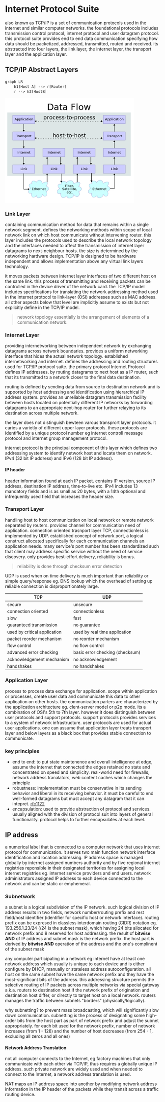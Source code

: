 # Internet Protocol Suite

also known as TCP/IP is a set of communication protocols used in the internet and similar computer networks. the foundational protocols includes transmission control protocol, internet protocol and user datagram protocol. this protocol suite provides end to end data communication specifying how data should be packetized, addressed, transmitted, routed and received. its abstracted into four layers, the link layer, the internet layer, the transport layer and the application layer.

## TCP/IP Abstract Layers

```mermaid
graph LR
    h1[Host A] --> r[Router]
    r --> h2[HostB]
```

![data flow](./TCPIPdataflow.PNG)

### Link Layer

containing communication method for data that remains within a single network segment. defines the networking methods within scope of local network link on which host communicate without intervening router. this layer includes the protocols used to describe the local network topology and the interfaces needed to affect the transmission of internet layer datagrams to next-neighbour hosts. the size is determined by the networking hardware design. TCP/IP is designed to be hardware independent and allows implementation above any virtual link layers technology.

it moves packets between internet layer interfaces of two different host on the same link. this process of transmitting and receiving packets can be controlled in the device driver of the network card. the TCP/IP model includes specifications for translating the network addressing method used in the internet protocol to link-layer (OSI) addresses such as MAC address. all other aspects below that level are implicitly assume to exists but not explicitly define in the TCP/IP model.

> network topology essentially is the arrangement of elements of a communication network.

### Internet Layer

providing internetworking between independent network by exchanging datagrams across network boundaries. provides a uniform networking interface that hides the actual network topology. established internetworking and internet. defines the addressing and routing structures used for TCP/IP protocol suite. the primary protocol Internet Protocol defines IP addresses. by routing datagrams to next host as a IP router, such that its transmitted to a network closer to the final data destination.

routing is defined by sending data from source to destination network and is supported by host addressing and identification using hierarchical IP address system. provides an unreliable datagram transmission facility between hosts located on potentially different IP networks by forwarding datagrams to an appropriate next-hop router for further relaying to its destination across multiple network.

the layer does not distinguish bewteen varous transprort layer protocols. it caries a varietly of different upper layer protocols. these protocols are identified by a unique protocol number eg internet controll message protocol and internet group management protocol.

internet protocol is the principal component of this layer which defines two addressing system to identify network host and locate them on network. IPv4 (32 bit IP address) and IPv6 (128 bit IP address).

#### IP header

header information found at each IP packet. contains IP version, source IP address, destination IP address, time-to-live etc. IPv4 includes 13 mandatory fields and is as small as 20 bytes, with a 14th optional and infrequently used field that increases the header size.

### Transport Layer

handling host to host communication on local network or remote network separated by routers. provides channel for communication need of application. connection oriented trasnport layer TCP, connectionless is implemented by UDP. established concept of network port, a logical construct allocated specifically for each communication channels an application needs. many service's port number has been standardized such that client may address specific service without the need of service discovery. only provides best-effort delivery, reliability is bonus.

> reliability is done through checksum error detection

UDP is used when on time delivery is much important than reliability or simple query/response eg. DNS lookup which the overhead of setting up reliable connection is disproportionately large.

| TCP | UDP |
|-----|-----|
| secure | unsecure |
| connection oriented | connectionless |
| slow | fast |
| guaranteed transmission | no guarantee |
| used by critical application | used by real time application |
| packet reorder mechanism | no reorder mechanism |
| flow control | no flow control |
| advanced error checking | basic error checking (checksum) |
| acknowledgement mechanism | no acknowledgement |
| handshakes | no handshakes |

### Application Layer

process to process data exchange for application. scope within application or processes, create user data and communicate this data to other application on other hosts. the communication parters are characterized by the application architecture eg. clent-server model or p2p mode. its a combination of OSI's 5th to 7th layer. however it does distinguish between user protocols and support protocols. support protocols provides services to a system of network infrastructure. user protocols are used for actual user applications. one can assume that application layer treats transport layer and below layers as a black box that provides stable connection to communicate.

### key principles

- end to end: to put state maintenence and overall intelligence at edge, assume the internet that connected the edges retained no state and concentrated on speed and simplicity. real-world need for firewalls, network address tranalators, web content caches which changes the principle
- robustness: implementation must be conservative in its sending behavior and liberal in its receiving behavior. it must be careful to end well-formed datagrams but must accept any datagram that it can intepret. [rfc1122](https://datatracker.ietf.org/doc/html/rfc1122#page-13)
- encapsulation: used to provide abstraction of protocol and services. usually aligned with the division of protocol suit into layers of general functionality. protocol helps to further encapsulates at each level.

## IP address

a numerical label that is connected to a computer network that uses internet protocol for communication. it serves two main function network interface identification and location addressing. IP address space is managed globally by internet assigned numbers authority and by five regional internet registries reponsible in their designated territories for assigning local internet registries eg. internet service providers and end users. network administrators assigned IP address to each device connected to the network and can be static or emphemeral.

### Subnetwork

a subnet is a logical subdivision of the IP network. such logical division of IP address results in two fields, network number/routing prefix and rest field/host identifier (identifier for specific host or network interface). routing prefix can be expresed in classless interdomain routing (CIDR) notation eg. 193.256.1.23/24 (/24 is the subnet mask), which having 24 bits allocated for network prefix and 8 reserved for host addressing. the result of **bitwise AND** of IP address and subnet mask is the network prefix. the host part is derived by **bitwise AND** operation of the address and the one's complinent of the subnet mask 

any computer participating in a network eg internet have at least one network address which usually is unique to each device and is either configure by DHCP, manually or stateless address autoconfiguration. all host on the same subnet have the same network prefix and they have the most-significant bits of the address. this addressing structure permits the selective routing of IP packets across multiple networks via special gateway a.k.a. routers to destination host if the network prefix of origination and destination host differ, or directly to target host on a local network. routers manages the traffic between subnets "borders" (physically/logically).

why subnetting? to prevent mass broadcasting, which will significantly slow down communication. subnetting is the process of designating some high-order bits from the host part as part of network prefix and adjust the subnet appropriately. for each bit used for the network prefix, number of network increases (from 1 - 128) and the number of host decreases (from 254 - 1, excluding all zeros and all ones)

#### Network Address Translation

not all computer connects to the Internet, eg factory machines that only communicate with each other via TCP/IP, thus requires a globally unique IP address. such private network are widely used and when needed to connect to the Internet, a network address translation is used.

NAT maps an IP address space into another by modifying network address information in the IP header of the packets while they transit across a traffic routing device.